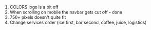 1. COLORS logo is a bit off
2. When scrolling on mobile the navbar gets cut off - done
3. 750+ pixels doesn't quite fit
4. Change services order (ice first, bar second, coffee, juice, logistics)
